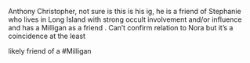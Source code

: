 Anthony Christopher, not sure is this is his ig, he is a friend of Stephanie who lives in Long Island with strong occult involvement and/or influence and has a Milligan as a friend . Can’t confirm relation to Nora but it’s a coincidence at the least

likely friend of a #Milligan 
